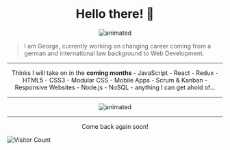 <h1 align="center">Hello there! 👋 </h1>

<p align="center">
<img src="https://c.tenor.com/GfSX-u7VGM4AAAAC/coding.gif" alt="animated" />
</p>

> I am George, currently working on changing career coming from a german and international law background to Web Development.

--- 
<p align="center">
Thinks I will take on in the <b> coming months </b>
- JavaScript - React - Redux - HTML5 - CSS3 - Modular CSS - Mobile Apps - Scrum & Kanban - Responsive Websites - Node.js - NoSQL - anything I can get ahold of... 
</p>

---
<p align="center">
<img src="https://media.tenor.com/57w9du3NrV0AAAAd/css-html.gif" alt="animated" />
</p>

--- 
<p align="center">
Come back again soon! 

![Visitor Count](https://profile-counter.glitch.me/{GeBon22}/count.svg)
</p>
